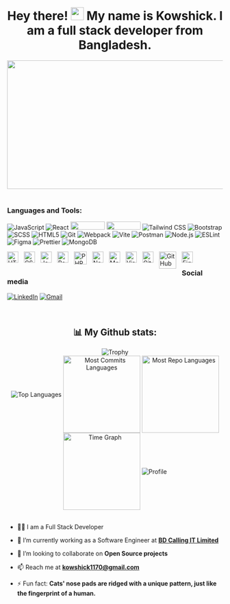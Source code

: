 <div id="header" align="center">
  <h1>
    Hey there! 
    <img src="https://media.giphy.com/media/hvRJCLFzcasrR4ia7z/giphy.gif" width="30px"/>
    My name is Kowshick. I am a full stack developer from Bangladesh.
  </h1>
</div>
<div align="center">
  <img src="https://media.giphy.com/media/dWesBcTLavkZuG35MI/giphy.gif" width="600" height="300"/>
</div>

<br />

### Languages and Tools:

![JavaScript](https://img.shields.io/badge/-JavaScript-F7DF1E?style=flat&logo=javascript&logoColor=black)
![React](https://img.shields.io/badge/-React-61DAFB?style=flat&logo=react&logoColor=white)
<img src="https://img.shields.io/badge/PHP-777BB4?style=for-the-badge&logo=php&logoColor=white" width="80" height="19">
<img src="https://img.shields.io/badge/Laravel-FF2D20?style=for-the-badge&logo=laravel&logoColor=white" width="80" height="19" style="border-radius:2px">
![Tailwind CSS](https://img.shields.io/badge/-Tailwind_CSS-38B2AC?style=flat&logo=tailwind-css&logoColor=white)
![Bootstrap](https://img.shields.io/badge/-Bootstrap-563D7C?style=flat&logo=bootstrap&logoColor=white)
![SCSS](https://img.shields.io/badge/-SCSS-CC6699?style=flat&logo=sass&logoColor=white)
![HTML5](https://img.shields.io/badge/-HTML5-E34F26?style=flat&logo=html5&logoColor=white)
![Git](https://img.shields.io/badge/-Git-F05032?style=flat&logo=git&logoColor=white)
![Webpack](https://img.shields.io/badge/-Webpack-8DD6F9?style=flat&logo=webpack&logoColor=black)
![Vite](https://img.shields.io/badge/-Vite-646CFF?style=flat&logo=vite&logoColor=white)
![Postman](https://img.shields.io/badge/-Postman-FF6C37?style=flat&logo=postman&logoColor=white)
![Node.js](https://img.shields.io/badge/-Node.js-339933?style=flat&logo=node.js&logoColor=white)
![ESLint](https://img.shields.io/badge/-ESLint-4B32C3?style=flat&logo=eslint&logoColor=white)
![Figma](https://img.shields.io/badge/-Figma-F24E1E?style=flat&logo=figma&logoColor=white)
![Prettier](https://img.shields.io/badge/-Prettier-F7B93E?style=flat&logo=prettier&logoColor=black)
![MongoDB](https://img.shields.io/badge/-MongoDB-47A248?style=flat&logo=mongodb&logoColor=white)

<img align="left" alt="HTML5" width="26px" src="https://cdn.jsdelivr.net/gh/devicons/devicon/icons/html5/html5-original.svg" style="padding-right:10px;" />
<img align="left" alt="CSS3" width="26px" src="https://cdn.jsdelivr.net/gh/devicons/devicon/icons/css3/css3-original.svg" style="padding-right:10px;" />
<img align="left" alt="JavaScript" width="26px" src="https://cdn.jsdelivr.net/gh/devicons/devicon/icons/javascript/javascript-original.svg" style="padding-right:10px;" />
<img align="left" alt="React" width="26px" src="https://cdn.jsdelivr.net/gh/devicons/devicon/icons/react/react-original.svg" style="padding-right:10px;" />
<img align="left" alt="PHP" width="30px" src="https://cdn.freebiesupply.com/logos/large/2x/php-logo-png-transparent.png" style="padding-right:10px;" />
<img align="left" alt="Node.js" width="26px" src="https://cdn.jsdelivr.net/gh/devicons/devicon/icons/nodejs/nodejs-original.svg" style="padding-right:10px;" />
<img align="left" alt="MongoDB" width="26px" src="https://cdn.jsdelivr.net/gh/devicons/devicon/icons/firebase/firebase-original.svg" style="padding-right:10px;" />
<img align="left" alt="Visual Studio Code" width="26px" src="https://cdn.jsdelivr.net/gh/devicons/devicon/icons/vscode/vscode-original.svg" style="padding-right:10px;" />
<img align="left" alt="Git" width="26px" src="https://cdn.jsdelivr.net/gh/devicons/devicon/icons/git/git-original.svg" style="padding-right:10px;" />
<img align="left" alt="GitHub" width="40px" src="https://www.logo.wine/a/logo/GitHub/GitHub-Icon-White-Dark-Background-Logo.wine.svg" style="padding-right:10px;" />
<img align="left" alt="Figma" width="26px" src="https://cdn.jsdelivr.net/gh/devicons/devicon/icons/figma/figma-original.svg" style="padding-right:10px;" />

<br/>

### Social media

[![LinkedIn](https://img.shields.io/badge/LinkedIn-blue?style=for-the-badge&logo=linkedin)](www.linkedin.com/in/kowshick-chowdhury-6917a3179)
[![Gmail](https://img.shields.io/badge/Gmail-D14836?style=for-the-badge&logo=gmail&logoColor=white)](mailto:kowshick1170@gmail.com)

<br />
<h2 align="center">📊 My Github stats:</h2>
<div align=center>
  <img src="https://github-profile-trophy.vercel.app/?username=kowshickChowdhury&row=2&column=3&no-bg=true&margin-w=2&margin-h=2&no-frame=true" alt="Trophy"/>
</div>
<div align="center">
<!--     <img align="center" src="http://github-profile-summary-cards.vercel.app/api/cards/stats?username=kowshickChowdhury&theme=transparent" height="180em" alt="Stats"/> -->
    <img align="center" src="https://github-readme-stats.vercel.app/api/top-langs?username=kowshickChowdhury&hide_border=true&no-bg=true&no-frame=true&layout=compact&theme=transparent&langs_count=8&hide=jupyter%20notebook,css" alt="Top Languages"/>
    <img align="center" src="http://github-profile-summary-cards.vercel.app/api/cards/most-commit-language?username=kowshickChowdhury&theme=transparent&exclude=html,CSS,Jupyter%20Notebook" height="180em" alt="Most Commits Languages"/>
    <img align="center" src="http://github-profile-summary-cards.vercel.app/api/cards/repos-per-language?username=kowshickChowdhury&theme=transparent&exclude=html,CSS,Jupyter%20Notebook" height="180em" alt="Most Repo Languages"/>
    <img align="center" src="http://github-profile-summary-cards.vercel.app/api/cards/productive-time?username=kowshickChowdhury&theme=transparent&utcOffset=5.30" height="180em" alt="Time Graph"/>
    <img align="center" src="https://github-profile-summary-cards.vercel.app/api/cards/profile-details?username=kowshickChowdhury&theme=transparent" alt='Profile'/>
</div>
<br>

- 👨‍💻 I am a Full Stack Developer

- 🌱 I’m currently working as a Software Engineer at **[BD Calling IT Limited](https://bdcalling.com/)**

- 👯 I’m looking to collaborate on **Open Source projects**

- 📫 Reach me at **kowshick1170@gmail.com**

- ⚡ Fun fact: **Cats' nose pads are ridged with a unique pattern, just like the fingerprint of a human.**

